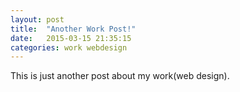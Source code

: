 ```yaml
---
layout: post
title:  "Another Work Post!"
date:   2015-03-15 21:35:15
categories: work webdesign
---
```


This is just another post about my work(web design).
